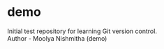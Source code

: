 # demo
Initial test repository for learning Git version control.<br>
Author - Moolya Nishmitha (demo)
